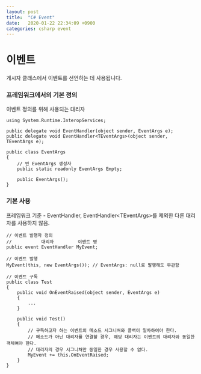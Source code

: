 ```yaml
---
layout: post
title:  "C# Event"
date:   2020-01-22 22:34:09 +0900
categories: csharp event
---
```


# 이벤트
게시자 클래스에서 이벤트를 선언하는 데 사용됩니다.

### 프레임워크에서의 기본 정의
이벤트 정의를 위해 사용되는 대리자  

```
using System.Runtime.InteropServices;

public delegate void EventHandler(object sender, EventArgs e);
public delegate void EventHandler<TEventArgs>(object sender, TEventArgs e);

public class EventArgs
{
    // 빈 EventArgs 생성자
    public static readonly EventArgs Empty;

    public EventArgs();
}
```

### 기본 사용
프레임워크 기준 - EventHandler, EventHandler\<TEventArgs\>를 제외한 다른 대리자를 사용하지 않음.
```
// 이벤트 발행자 정의
//           대리자         이벤트 명
public event EventHandler MyEvent;

// 이벤트 발행
MyEvent(this, new EventArgs()); // EventArgs: null로 발행해도 무관함

// 이벤트 구독
public class Test
{
    public void OnEventRaised(object sender, EventArgs e)
    {
        ...
    }

    public void Test()
    {
        // 구독하고자 하는 이벤트의 메소드 시그니쳐와 콜백이 일차하여야 한다.
        // 메소드가 아닌 대리자를 연결할 경우, 해당 대리자는 이벤트의 대리자와 동일한 객체여야 한다.
        // 대리자의 경우 시그니쳐만 동일한 경우 사용할 수 없다.
        MyEvent += this.OnEventRaised;
    }
}
```
